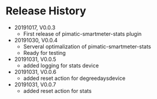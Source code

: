 # Release History

* 20191017, V0.0.3
    * First release of pimatic-smartmeter-stats plugin
* 20191030, V0.0.4
    * Serveral optimalization of pimatic-smartmeter-stats
    * Ready for testing
* 20191031, V0.0.5
    * added logging for stats device
* 20191031, V0.0.6
    * added reset action for degreedaysdevice
* 20191031, V0.0.7
    * added reset action for stats
